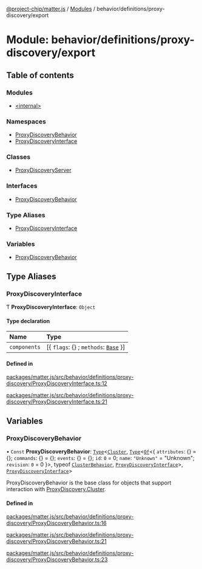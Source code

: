 [@project-chip/matter.js](../README.md) / [Modules](../modules.md) / behavior/definitions/proxy-discovery/export

# Module: behavior/definitions/proxy-discovery/export

## Table of contents

### Modules

- [\<internal\>](behavior_definitions_proxy_discovery_export._internal_.md)

### Namespaces

- [ProxyDiscoveryBehavior](behavior_definitions_proxy_discovery_export.ProxyDiscoveryBehavior.md)
- [ProxyDiscoveryInterface](behavior_definitions_proxy_discovery_export.ProxyDiscoveryInterface.md)

### Classes

- [ProxyDiscoveryServer](../classes/behavior_definitions_proxy_discovery_export.ProxyDiscoveryServer.md)

### Interfaces

- [ProxyDiscoveryBehavior](../interfaces/behavior_definitions_proxy_discovery_export.ProxyDiscoveryBehavior-1.md)

### Type Aliases

- [ProxyDiscoveryInterface](behavior_definitions_proxy_discovery_export.md#proxydiscoveryinterface)

### Variables

- [ProxyDiscoveryBehavior](behavior_definitions_proxy_discovery_export.md#proxydiscoverybehavior)

## Type Aliases

### ProxyDiscoveryInterface

Ƭ **ProxyDiscoveryInterface**: `Object`

#### Type declaration

| Name | Type |
| :------ | :------ |
| `components` | [\{ `flags`: {} ; `methods`: [`Base`](../interfaces/behavior_definitions_proxy_discovery_export.ProxyDiscoveryInterface.Base.md)  }] |

#### Defined in

[packages/matter.js/src/behavior/definitions/proxy-discovery/ProxyDiscoveryInterface.ts:12](https://github.com/project-chip/matter.js/blob/3adaded6/packages/matter.js/src/behavior/definitions/proxy-discovery/ProxyDiscoveryInterface.ts#L12)

[packages/matter.js/src/behavior/definitions/proxy-discovery/ProxyDiscoveryInterface.ts:21](https://github.com/project-chip/matter.js/blob/3adaded6/packages/matter.js/src/behavior/definitions/proxy-discovery/ProxyDiscoveryInterface.ts#L21)

## Variables

### ProxyDiscoveryBehavior

• `Const` **ProxyDiscoveryBehavior**: [`Type`](../interfaces/behavior_cluster_export.ClusterBehavior.Type.md)\<[`Cluster`](../interfaces/cluster_export.ProxyDiscovery.Cluster.md), [`Type`](../interfaces/behavior_cluster_export.ClusterBehavior.Type.md)\<[`Of`](../interfaces/cluster_export.ClusterType.Of.md)\<\{ `attributes`: {} = \{}; `commands`: {} = \{}; `events`: {} = \{}; `id`: ``0`` = 0; `name`: ``"Unknown"`` = "Unknown"; `revision`: ``0`` = 0 }\>, typeof [`ClusterBehavior`](behavior_cluster_export.ClusterBehavior.md), [`ProxyDiscoveryInterface`](behavior_definitions_proxy_discovery_export.md#proxydiscoveryinterface)\>, [`ProxyDiscoveryInterface`](behavior_definitions_proxy_discovery_export.md#proxydiscoveryinterface)\>

ProxyDiscoveryBehavior is the base class for objects that support interaction with [ProxyDiscovery.Cluster](cluster_export.ProxyDiscovery.md#cluster).

#### Defined in

[packages/matter.js/src/behavior/definitions/proxy-discovery/ProxyDiscoveryBehavior.ts:16](https://github.com/project-chip/matter.js/blob/3adaded6/packages/matter.js/src/behavior/definitions/proxy-discovery/ProxyDiscoveryBehavior.ts#L16)

[packages/matter.js/src/behavior/definitions/proxy-discovery/ProxyDiscoveryBehavior.ts:21](https://github.com/project-chip/matter.js/blob/3adaded6/packages/matter.js/src/behavior/definitions/proxy-discovery/ProxyDiscoveryBehavior.ts#L21)

[packages/matter.js/src/behavior/definitions/proxy-discovery/ProxyDiscoveryBehavior.ts:23](https://github.com/project-chip/matter.js/blob/3adaded6/packages/matter.js/src/behavior/definitions/proxy-discovery/ProxyDiscoveryBehavior.ts#L23)
